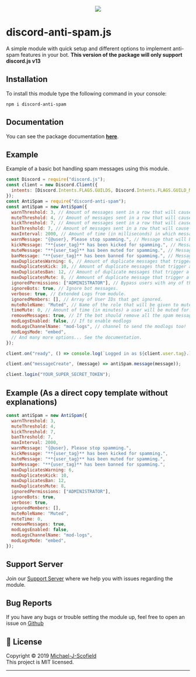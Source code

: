 <p align="center"><a href="https://nodei.co/npm/discord-anti-spam/"><img src="https://nodei.co/npm/discord-anti-spam.png"></a></p>

# discord-anti-spam.js

A simple module with quick setup and different options to implement anti-spam features in your bot.
**This version of the package will only support discord.js v13**

## Installation

To install this module type the following command in your console:

```
npm i discord-anti-spam
```

## Documentation

You can see the package documentation [**here**](https://discord-anti-spam.js.org).

## Example

Example of a basic bot handling spam messages using this module.

```js
const Discord = require("discord.js");
const client = new Discord.Client({
  intents: [Discord.Intents.FLAGS.GUILDS, Discord.Intents.FLAGS.GUILD_MESSAGES],
});
const AntiSpam = require("discord-anti-spam");
const antiSpam = new AntiSpam({
  warnThreshold: 3, // Amount of messages sent in a row that will cause a warning.
  muteThreshold: 4, // Amount of messages sent in a row that will cause a mute
  kickThreshold: 7, // Amount of messages sent in a row that will cause a kick.
  banThreshold: 7, // Amount of messages sent in a row that will cause a ban.
  maxInterval: 2000, // Amount of time (in milliseconds) in which messages are considered spam.
  warnMessage: "{@user}, Please stop spamming.", // Message that will be sent in chat upon warning a user.
  kickMessage: "**{user_tag}** has been kicked for spamming.", // Message that will be sent in chat upon kicking a user.
  muteMessage: "**{user_tag}** has been muted for spamming.", // Message that will be sent in chat upon muting a user.
  banMessage: "**{user_tag}** has been banned for spamming.", // Message that will be sent in chat upon banning a user.
  maxDuplicatesWarning: 6, // Amount of duplicate messages that trigger a warning.
  maxDuplicatesKick: 10, // Amount of duplicate messages that trigger a warning.
  maxDuplicatesBan: 12, // Amount of duplicate messages that trigger a warning.
  maxDuplicatesMute: 8, // Ammount of duplicate message that trigger a mute.
  ignoredPermissions: ["ADMINISTRATOR"], // Bypass users with any of these permissions.
  ignoreBots: true, // Ignore bot messages.
  verbose: true, // Extended Logs from module.
  ignoredMembers: [], // Array of User IDs that get ignored.
  muteRoleName: "Muted", // Name of the role that will be given to muted users!
  timeMute: 0, // Amount of time (in minutes) a user will be muted for.
  removeMessages: true, // If the bot should remove all the spam messages when taking action on a user!
  modLogsEnabled: false, // If to enable modlogs
  modLogsChannelName: "mod-logs", // channel to send the modlogs too!
  modLogsMode: "embed",
  // And many more options... See the documentation.
});

client.on("ready", () => console.log(`Logged in as ${client.user.tag}.`));

client.on("messageCreate", (message) => antiSpam.message(message));

client.login("YOUR_SUPER_SECRET_TOKEN");
```

## Example (As a direct copy template without explanations)

```js
const antiSpam = new AntiSpam({
  warnThreshold: 3,
  muteThreshold: 4,
  kickThreshold: 7,
  banThreshold: 7,
  maxInterval: 2000,
  warnMessage: "{@user}, Please stop spamming.",
  kickMessage: "**{user_tag}** has been kicked for spamming.",
  muteMessage: "**{user_tag}** has been muted for spamming.",
  banMessage: "**{user_tag}** has been banned for spamming.",
  maxDuplicatesWarning: 6,
  maxDuplicatesKick: 10,
  maxDuplicatesBan: 12,
  maxDuplicatesMute: 8,
  ignoredPermissions: ["ADMINISTRATOR"],
  ignoreBots: true,
  verbose: true,
  ignoredMembers: [],
  muteRoleName: "Muted",
  muteTime: 0,
  removeMessages: true,
  modLogsEnabled: false,
  modLogsChannelName: "mod-logs",
  modLogsMode: "embed",
});
```

## Support Server

Join our [Support Server](https://discord.gg/KQgDfGr) where we help you with issues regarding the module.

## Bug Reports

If you have any bugs or trouble setting the module up, feel free to open an issue on [Github](https://github.com/Michael-J-Scofield/discord-anti-spam)

## 📝 License

Copyright © 2019 [Michael-J-Scofield](https://github.com/Michael-J-Scofield)<br />
This project is MIT licensed.

---
